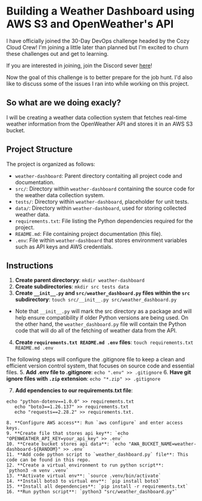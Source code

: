# Building a Weather Dashboard using AWS S3 and OpenWeather's API

I have officially joined the 30-Day DevOps challenge headed by the Cozy Cloud Crew! I'm joining a little later than planned but I'm excited to churn these challenges out and get to learning. 

If you are interested in joining, join the Discord sever [here](https://lnkd.in/gjBFNSwJ)!

Now the goal of this challenge is to better prepare for the job hunt. I'd also like to discuss some of the issues I ran into while working on this project. 

## So what are we doing exacly?
I will be creating a weather data collection system that fetches real-time weather information from the OpenWeather API and stores it in an AWS S3 bucket. 


## Project Structure

The project is organized as follows:
- `weather-dashboard`: Parent directory contaiting all project code and documentation.
- `src/`: Directory within `weather-dashboard` containing the source code for the weather data collection system.
- `tests/`: Directory within `weather-dashboard`, placeholder for unit tests.
- `data/`: Directory within `weather-dashboard`, used for storing collected weather data.
- `requirements.txt`: File listing the Python dependencies required for the project.
- `README.md`: File containing project documentation (this file). 
- `.env`: File within `weather-dashboard` that stores environment variables such as API keys and AWS credentials.

## Instructions

1. **Create parent directoryy**: `mkdir weather-dashboard`
2. **Create subdirectories**: `mkdir src tests data`
3. **Create `__init__.py` and `src/weather_dashboard.py` files within the `src` subdirectory**: `touch src/__init__.py src/weather_dashboard.py`
* Note that `__init__.py` will mark the src directory as a package and will help ensure compatibility if older Python versions are being used. On the other hand, the `weather_dashboard.py` file will contain the Python code that will do all of the fetching of weather data from the API. 
4. **Create `requirements.txt README.md .env` files**: `touch requirements.txt README.md .env`

The following steps will configure the .gitignore file to keep a clean and efficient version control system, that focuses on source code and essential files.
5. **Add .env file to .gitignore**: `echo ".env" >> .gitignore`
6. **Have git ignore files with `.zip` extension**: `echo "*.zip" >> .gitignore`

7. **Add ependencies to our requirements.txt file**: 
```
echo "python-dotenv==1.0.0" >> requirements.txt
   echo "boto3==1.26.137" >> requirements.txt
   echo "requests==2.28.2" >> requirements.txt.

8. **Configure AWS access**: Run `aws configure` and enter access keys.
9. **Create file that stores api key**: `echo "OPENWEATHER_API_KEY=your_api_key" >> .env`
10. **Create bucket stores api data**: `echo "AWA_BUCKET_NAME=weather-dashboard-${RANDOM}" >> .env`
11. **Add code python script to `weather_dashboard.py` file**: This code can be found in this repo. 
12. **Create a virtual environment to run python script**: 
`python3 -m venv .venv`
13. **Activate virtual env**: `source .venv/bin/activate`
14. **Install boto3 to virtual env**: `pip install boto3`
15. **Install all dependencies**: `pip install -r requirements.txt`
16. **Run python script**: `python3 "src/weather_dashboard.py"`










